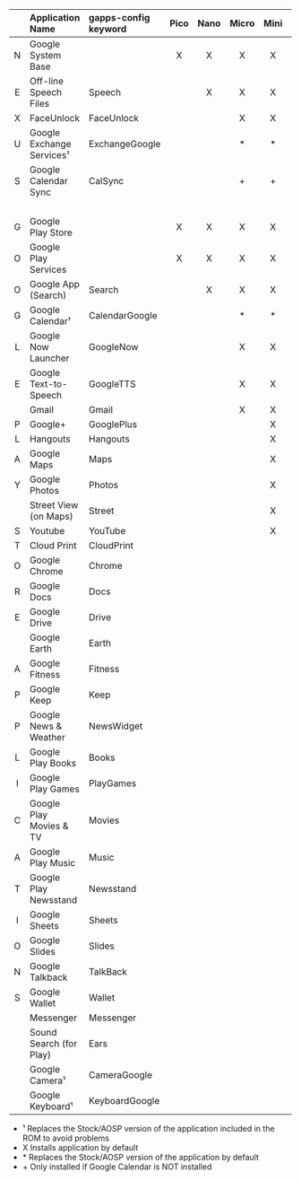 |   |    Application Name     | gapps-config<br>keyword  | Pico | Nano | Micro | Mini | Full | Stock |
|:-:|:------------------------|:--------------|:----:|:----:|:-----:|:----:|:----:|:-----:|
| N |Google System Base       |               |   X  |   X  |   X   |   X  |   X  |   X   |
| E |Off-line Speech Files    |Speech         |      |   X  |   X   |   X  |   X  |   X   |
| X |FaceUnlock               |FaceUnlock     |      |      |   X   |   X  |   X  |   X   |
| U |Google Exchange Services¹|ExchangeGoogle |      |      |  \*   |  \*  |  \*  |  \*   |
| S |Google Calendar Sync     |CalSync        |      |      |  \+   |  \+  |  \+  |  \+   |
|<br>|||||||||
| G |Google Play Store        |               |   X  |   X  |   X   |   X  |   X  |   X   |
| O |Google Play Services     |               |   X  |   X  |   X   |   X  |   X  |   X   |
| O |Google App (Search)      |Search         |      |   X  |   X   |   X  |   X  |   X   |
| G |Google Calendar¹         |CalendarGoogle |      |      |   *   |   *  |   *  |   *   |
| L |Google Now Launcher      |GoogleNow      |      |      |   X   |   X  |   X  |   *   |
| E |Google Text-to-Speech    |GoogleTTS      |      |      |   X   |   X  |   X  |   *   |
|   |Gmail                    |Gmail          |      |      |   X   |   X  |   X  |   *   |
| P |Google+                  |GooglePlus     |      |      |       |   X  |   X  |   X   |
| L |Hangouts                 |Hangouts       |      |      |       |   X  |   X  |   *   |
| A |Google Maps              |Maps           |      |      |       |   X  |   X  |   X   |
| Y |Google Photos            |Photos         |      |      |       |   X  |   X  |   *   |
|   |Street View (on Maps)    |Street         |      |      |       |   X  |   X  |   X   |
| S |Youtube                  |YouTube        |      |      |       |   X  |   X  |   X   |
| T |Cloud Print              |CloudPrint     |      |      |       |      |   X  |   X   |
| O |Google Chrome            |Chrome         |      |      |       |      |   X  |   *   |
| R |Google Docs              |Docs           |      |      |       |      |   X  |   X   |
| E |Google Drive             |Drive          |      |      |       |      |   X  |   X   |
|   |Google Earth             |Earth          |      |      |       |      |   X  |   X   |
| A |Google Fitness           |Fitness        |      |      |       |      |   X  |   X   |
| P |Google Keep              |Keep           |      |      |       |      |   X  |   X   |
| P |Google News & Weather    |NewsWidget     |      |      |       |      |   X  |   X   |
| L |Google Play Books        |Books          |      |      |       |      |   X  |   X   |
| I |Google Play Games        |PlayGames      |      |      |       |      |   X  |   X   |
| C |Google Play Movies & TV  |Movies         |      |      |       |      |   X  |   X   |
| A |Google Play Music        |Music          |      |      |       |      |   X  |   X   |
| T |Google Play Newsstand    |Newsstand      |      |      |       |      |   X  |   X   |
| I |Google Sheets            |Sheets         |      |      |       |      |   X  |   X   |
| O |Google Slides            |Slides         |      |      |       |      |   X  |   X   |
| N |Google Talkback          |TalkBack       |      |      |       |      |   X  |   X   |
| S |Google Wallet            |Wallet         |      |      |       |      |   X  |   X   |
|   |Messenger                |Messenger      |      |      |       |      |   X  |   *   |
|   |Sound Search (for Play)  |Ears           |      |      |       |      |   X  |   X   |
|   |Google Camera¹           |CameraGoogle   |      |      |       |      |      |   *   |
|   |Google Keyboard¹         |KeyboardGoogle |      |      |       |      |      |   *   |

* ¹ Replaces the Stock/AOSP version of the application included in the ROM to avoid problems
* X Installs application by default
* \* Replaces the Stock/AOSP version of the application by default
* \+ Only installed if Google Calendar is NOT installed